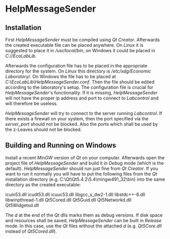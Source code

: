 # HelpMessageSender

## Installation

First *HelpMessageSender* must be compiled using *Qt Creator*. Afterwards the created executable file can be placed anywhere. On *Linux* it is suggested to place it in */usr/local/bin*, on Windows it could be placed in *C://EcoLabLib*.

Afterwards the configuration file has to be placed in the appropriate directory for the system. On *Linux* this directory is */etc/xdg/Economic Laboratory/*. On Windows the file has to be placed at *C:\\EcoLabLib\\HelpMessageSender.conf*. Then the file should be edited according to the laboratory's setup. The configuration file is crucial for *HelpMessageSender*'s functionality. If it is missing, *HelpMessageSender* will not have the proper ip address and port to connect to *Labcontrol* and will therefore be useless.

*HelpMessageSender* will try to connect to the server running *Labcontrol*. If there exists a firewall on your system, then the port specified via the *server_port* should not be blocked. Also the ports which shall be used by the z-Leaves should not be blocked.

## Building and Running on Windows

Install a recent *MinGW* version of *Qt* on your computer. Afterwards open the project file of *HelpMessageSender* and build it in *Debug* mode (which is the default). *HelpMessageSender* should run just fine from *Qt Creator*. If you want to run it normally you will have to put the following files from the *Qt* installation directory (e.g. C:\Qt\Qt5.4.2\5.4\mingw491\_32\bin) into the same directory as the created executable:

icuin53.dll
icudt53.dll
icuuc53.dll
libgcc\_s\_dw2-1.dll
libstdc++-6.dll
libwinpthread-1.dll
Qt5Cored.dll
Qt5Guid.dll
Qt5Networkd.dll
Qt5Widgetsd.dll

The *d* at the end of the *Qt* dlls marks them as debug versions. If disk space and resources shall be saved, *HelpMessageSender* can be built in *Release* mode. In this case, use the *Qt* files without the attached *d* (e.g. *Qt5Core.dll* instead of *Qt5Cored.dll*).
